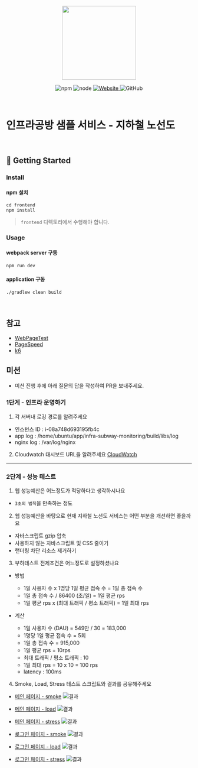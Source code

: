 <p align="center">
    <img width="200px;" src="https://raw.githubusercontent.com/woowacourse/atdd-subway-admin-frontend/master/images/main_logo.png"/>
</p>
<p align="center">
  <img alt="npm" src="https://img.shields.io/badge/npm-%3E%3D%205.5.0-blue">
  <img alt="node" src="https://img.shields.io/badge/node-%3E%3D%209.3.0-blue">
  <a href="https://edu.nextstep.camp/c/R89PYi5H" alt="nextstep atdd">
    <img alt="Website" src="https://img.shields.io/website?url=https%3A%2F%2Fedu.nextstep.camp%2Fc%2FR89PYi5H">
  </a>
  <img alt="GitHub" src="https://img.shields.io/github/license/next-step/atdd-subway-service">
</p>

<br>

# 인프라공방 샘플 서비스 - 지하철 노선도

<br>

## 🚀 Getting Started

### Install
#### npm 설치
```
cd frontend
npm install
```
> `frontend` 디렉토리에서 수행해야 합니다.

### Usage
#### webpack server 구동
```
npm run dev
```
#### application 구동
```
./gradlew clean build
```
<br>

## 참고 
- [WebPageTest](https://www.webpagetest.org/)
- [PageSpeed](https://developers.google.com/speed/pagespeed/insights/)
- [k6](https://k6.io/)

## 미션

* 미션 진행 후에 아래 질문의 답을 작성하여 PR을 보내주세요.

### 1단계 - 인프라 운영하기
1. 각 서버내 로깅 경로를 알려주세요
- 인스턴스 ID : i-08a748d693195fb4c
- app log   : /home/ubuntu/app/infra-subway-monitoring/build/libs/log
- nginx log : /var/log/nginx

2. Cloudwatch 대시보드 URL을 알려주세요
[CloudWatch](https://ap-northeast-2.console.aws.amazon.com/cloudwatch/home?region=ap-northeast-2#dashboards:name=ini8262-cloudwatch)
---

### 2단계 - 성능 테스트
1. 웹 성능예산은 어느정도가 적당하다고 생각하시나요
- `3초의 법칙`을 만족하는 정도

2. 웹 성능예산을 바탕으로 현재 지하철 노선도 서비스는 어떤 부분을 개선하면 좋을까요
- 자바스크립트 gzip 압축
- 사용하지 않는 자바스크립트 및 CSS 줄이기
- 랜더링 차단 리소스 제거하기

3. 부하테스트 전제조건은 어느정도로 설정하셨나요
- 방법
    - 1일 사용자 수 x 1명당 1일 평균 접속 수 = 1일 총 접속 수
    - 1일 총 접속 수 / 86400 (초/일) = 1일 평균 rps
    - 1일 평균 rps x (최대 트래픽 / 평소 트래픽) = 1일 최대 rps
    
- 계산
    - 1일 사용자 수 (DAU) = 549만 / 30 = 183,000
    - 1명당 1일 평균 접속 수 = 5회
    - 1일 총 접속 수 = 915,000
    - 1일 평균 rps = 10rps
    - 최대 트래픽 / 평소 트래픽 : 10
    - 1일 최대 rps = 10 x 10 = 100 rps
    - latency : 100ms

4. Smoke, Load, Stress 테스트 스크립트와 결과를 공유해주세요
- [메인 페이지 - smoke](src/test/resources/k6/js/smoke.main.js)
![결과](src/test/resources/k6/result/smoke_main.png)

- [메인 페이지 - load](src/test/resources/k6/js/load.main.js)
![결과](src/test/resources/k6/result/load_main.png)

- [메인 페이지 - stress](src/test/resources/k6/js/stress.main.js)
![결과](src/test/resources/k6/result/stress_main.png)

- [로그인 페이지 - smoke](src/test/resources/k6/js/smoke.login.js)
![결과](src/test/resources/k6/result/smoke_login.png)

- [로그인 페이지 - load](src/test/resources/k6/js/load.login.js)
![결과](src/test/resources/k6/result/load_login.png)

- [로그인 페이지 - stress](src/test/resources/k6/js/stress.login.js)
![결과](src/test/resources/k6/result/stress_login.png)